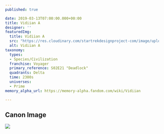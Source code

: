 ```yaml
---
published: true

date: 2019-03-13T07:00:00.000+00:00
title: Vidiian A
designer: ''
featuredImg:
  title: Vidiian A
  src: "https://res.cloudinary.com/startrekdesignproject-com/image/upload/v1554865413/Vidiian.png"
  alt: Vidiian A
taxonomy:
  types:
  - Species/Civilization
  franchise: Voyager
  primary_reference: S02E21 "Deadlock"
  quadrants: Delta
  time: 2300s
  universes:
  - Prime
memory_alpha_url: https://memory-alpha.fandom.com/wiki/Vidiian

---
```

## Canon Image

![](https://res.cloudinary.com/startrekdesignproject-com/image/upload/v1552529685/VOY_2x21-Vidiian.jpg)